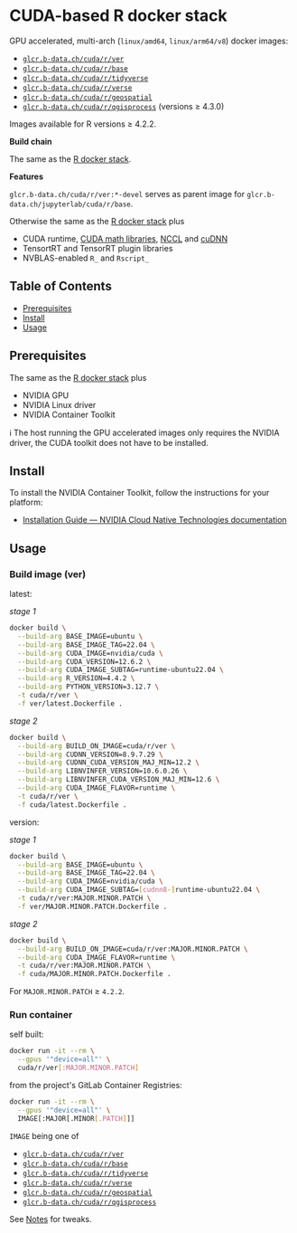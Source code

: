 # CUDA-based R docker stack

GPU accelerated, multi-arch (`linux/amd64`, `linux/arm64/v8`) docker images:

* [`glcr.b-data.ch/cuda/r/ver`](https://gitlab.b-data.ch/cuda/r/ver/container_registry)
* [`glcr.b-data.ch/cuda/r/base`](https://gitlab.b-data.ch/cuda/r/base/container_registry)
* [`glcr.b-data.ch/cuda/r/tidyverse`](https://gitlab.b-data.ch/cuda/r/tidyverse/container_registry)
* [`glcr.b-data.ch/cuda/r/verse`](https://gitlab.b-data.ch/cuda/r/verse/container_registry)
* [`glcr.b-data.ch/cuda/r/geospatial`](https://gitlab.b-data.ch/cuda/r/geospatial/container_registry)
* [`glcr.b-data.ch/cuda/r/qgisprocess`](https://gitlab.b-data.ch/cuda/r/qgisprocess/container_registry)
  (versions ≥ 4.3.0)

Images available for R versions ≥ 4.2.2.

**Build chain**

The same as the [R docker stack](README.md#r-docker-stack).

**Features**

`glcr.b-data.ch/cuda/r/ver:*-devel` serves as parent image for
`glcr.b-data.ch/jupyterlab/cuda/r/base`.

Otherwise the same as the [R docker stack](README.md#r-docker-stack) plus

* CUDA runtime,
  [CUDA math libraries](https://developer.nvidia.com/gpu-accelerated-libraries),
  [NCCL](https://developer.nvidia.com/nccl) and
  [cuDNN](https://developer.nvidia.com/cudnn)
* TensortRT and TensorRT plugin libraries
* NVBLAS-enabled `R_` and `Rscript_`

## Table of Contents

* [Prerequisites](#prerequisites)
* [Install](#install)
* [Usage](#usage)

## Prerequisites

The same as the [R docker stack](README.md#prerequisites) plus

* NVIDIA GPU
* NVIDIA Linux driver
* NVIDIA Container Toolkit

:information_source: The host running the GPU accelerated images only requires
the NVIDIA driver, the CUDA toolkit does not have to be installed.

## Install

To install the NVIDIA Container Toolkit, follow the instructions for your
platform:

* [Installation Guide &mdash; NVIDIA Cloud Native Technologies documentation](https://docs.nvidia.com/datacenter/cloud-native/container-toolkit/install-guide.html#supported-platforms)

## Usage

### Build image (ver)

latest:

*stage 1*

```bash
docker build \
  --build-arg BASE_IMAGE=ubuntu \
  --build-arg BASE_IMAGE_TAG=22.04 \
  --build-arg CUDA_IMAGE=nvidia/cuda \
  --build-arg CUDA_VERSION=12.6.2 \
  --build-arg CUDA_IMAGE_SUBTAG=runtime-ubuntu22.04 \
  --build-arg R_VERSION=4.4.2 \
  --build-arg PYTHON_VERSION=3.12.7 \
  -t cuda/r/ver \
  -f ver/latest.Dockerfile .
```

*stage 2*

```bash
docker build \
  --build-arg BUILD_ON_IMAGE=cuda/r/ver \
  --build-arg CUDNN_VERSION=8.9.7.29 \
  --build-arg CUDNN_CUDA_VERSION_MAJ_MIN=12.2 \
  --build-arg LIBNVINFER_VERSION=10.6.0.26 \
  --build-arg LIBNVINFER_CUDA_VERSION_MAJ_MIN=12.6 \
  --build-arg CUDA_IMAGE_FLAVOR=runtime \
  -t cuda/r/ver \
  -f cuda/latest.Dockerfile .
```

version:

*stage 1*

```bash
docker build \
  --build-arg BASE_IMAGE=ubuntu \
  --build-arg BASE_IMAGE_TAG=22.04 \
  --build-arg CUDA_IMAGE=nvidia/cuda \
  --build-arg CUDA_IMAGE_SUBTAG=[cudnn8-]runtime-ubuntu22.04 \
  -t cuda/r/ver:MAJOR.MINOR.PATCH \
  -f ver/MAJOR.MINOR.PATCH.Dockerfile .
```

*stage 2*

```bash
docker build \
  --build-arg BUILD_ON_IMAGE=cuda/r/ver:MAJOR.MINOR.PATCH \
  --build-arg CUDA_IMAGE_FLAVOR=runtime \
  -t cuda/r/ver:MAJOR.MINOR.PATCH \
  -f cuda/MAJOR.MINOR.PATCH.Dockerfile .
```

For `MAJOR.MINOR.PATCH` ≥ `4.2.2`.

### Run container

self built:

```bash
docker run -it --rm \
  --gpus '"device=all"' \
  cuda/r/ver[:MAJOR.MINOR.PATCH]
```

from the project's GitLab Container Registries:

```bash
docker run -it --rm \
  --gpus '"device=all"' \
  IMAGE[:MAJOR[.MINOR[.PATCH]]]
```

`IMAGE` being one of

* [`glcr.b-data.ch/cuda/r/ver`](https://gitlab.b-data.ch/cuda/r/ver/container_registry)
* [`glcr.b-data.ch/cuda/r/base`](https://gitlab.b-data.ch/cuda/r/base/container_registry)
* [`glcr.b-data.ch/cuda/r/tidyverse`](https://gitlab.b-data.ch/cuda/r/tidyverse/container_registry)
* [`glcr.b-data.ch/cuda/r/verse`](https://gitlab.b-data.ch/cuda/r/verse/container_registry)
* [`glcr.b-data.ch/cuda/r/geospatial`](https://gitlab.b-data.ch/cuda/r/geospatial/container_registry)
* [`glcr.b-data.ch/cuda/r/qgisprocess`](https://gitlab.b-data.ch/cuda/r/qgisprocess/container_registry)

See [Notes](NOTES.md) for tweaks.
